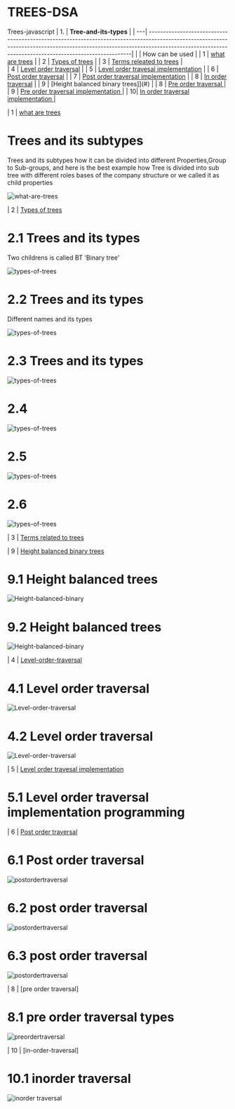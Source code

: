 # TREES-DSA
Trees-javascript
| 1. | **Tree-and-its-types**                                                                                                                                                        |
| ---| ------------------------------------------------------------------------------------------------------------------------------------------------------------------------------------------------------------------------------------|
|    | How can be used                                                                                                                                                          |
| 1 | [what are trees](#)                                                                                                                                                       |
| 2 | [Types of trees](#)                                                                                                                                                       |
| 3 | [Terms releated to trees](#)                                                                                                                                             |                                                                                                                                                         
| 4 | [Level order traversal](#)                                                                                                                                                |
| 5 | [Level order travesal implementation](#)                                                                                                                                  |
| 6 | [Post order traversal](#)                                                                                                                                                 |
| 7 | [Post order traversal implementation](#)                                                                                                                                  |
| 8 | [In order traversal](#)                                                                                                                                                   |
| 9 | [Height balanced binary trees]](#)                                                                                                                                        |
| 8 | [Pre order traversal ](#)                                                                                                                                                |       
| 9 | [Pre order traversal implementation ](#)                                                                                                                                 | 
| 10| [In order traversal implementation ](#)                                                                                                                                  |    






| 1 | [what are trees](#)  
# Trees and its subtypes
<p> Trees and its subtypes how it can be divided into different Properties,Group to Sub-groups, and here is the best example how Tree is divided into sub tree with different roles bases of the company structure or we called it as child properties </p> 

![what-are-trees](./whataretrees/image1.png)


| 2 | [Types of trees](#)    
# 2.1 Trees and its types
<p> Two childrens is called BT 'Binary tree' </p>

![types-of-trees](./typesoftrees/image1.png)

# 2.2 Trees and its types
<p> Different names and its types </p>

![types-of-trees](./typesoftrees/image2.png)

# 2.3 Trees and its types 

![types-of-trees](./typesoftrees/image3.png)

# 2.4 
![types-of-trees](./typesoftrees/image4.png)

# 2.5
![types-of-trees](./typesoftrees/image5.png)

# 2.6
![types-of-trees](./typesoftrees/image6.png)

| 3 | [Terms related to trees](#)


| 9 | [Height balanced binary trees](#)    
# 9.1 Height balanced trees
![Height-balanced-binary](./heightbalancedbinarytree/image1.png)

# 9.2 Height balanced trees
![Height-balanced-binary](./heightbalancedbinarytree/image2.png)


| 4 | [Level-order-traversal](#)
# 4.1 Level order traversal
![Level-order-traversal](./levelordertraversal/image1.png)


# 4.2 Level order traversal
![Level-order-traversal](./levelordertraversal/image2.png)


| 5 | [Level order travesal implementation](#)
# 5.1 Level order traversal implementation programming


| 6 | [Post order traversal](#) 
# 6.1 Post order traversal
![postordertraversal](./postordertraversal/image1.png)

# 6.2 post order traversal
![postordertraversal](./postordertraversal/image2.png)

# 6.3 post order traversal
![postordertraversal](./postordertraversal/image3.png)

| 8 | [pre order traversal]
# 8.1 pre order traversal types
![preordertraversal](./preordertraversal/image1.png)

| 10 | [in-order-traversal]
# 10.1 inorder traversal
![inorder traversal](./inordertraversal/image1.png)
